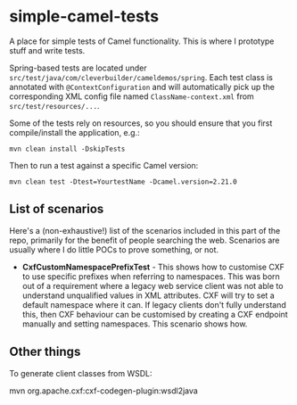 # simple-camel-tests

A place for simple tests of Camel functionality. This is where I prototype stuff and write tests.

Spring-based tests are located under `src/test/java/com/cleverbuilder/cameldemos/spring`. Each test class is annotated with `@ContextConfiguration` and will automatically pick up the corresponding XML config file named `ClassName-context.xml` from `src/test/resources/...`.

Some of the tests rely on resources, so you should ensure that you first compile/install the application, e.g.:

    mvn clean install -DskipTests

Then to run a test against a specific Camel version:

    mvn clean test -Dtest=YourtestName -Dcamel.version=2.21.0

## List of scenarios

Here's a (non-exhaustive!) list of the scenarios included in this part of the repo, primarily for the benefit of people searching the web. Scenarios are usually where I do little POCs to prove something, or not.

- **CxfCustomNamespacePrefixTest** - This shows how to customise CXF to use specific prefixes when referring to namespaces. This was born out of a requirement where a legacy web service client was not able to understand unqualified values in XML attributes. CXF will try to set a default namespace where it can. If legacy clients don't fully understand this, then CXF behaviour can be customised by creating a CXF endpoint manually and setting namespaces. This scenario shows how.

## Other things

To generate client classes from WSDL:

   mvn org.apache.cxf:cxf-codegen-plugin:wsdl2java